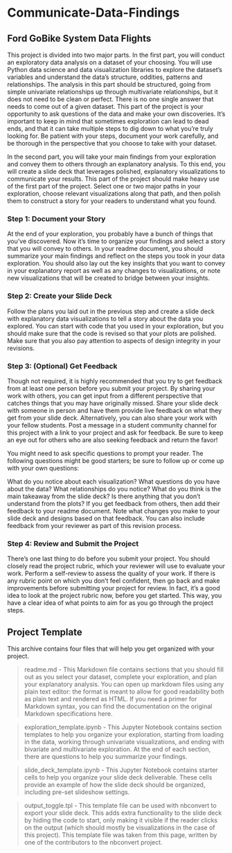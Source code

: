 # Communicate-Data-Findings
## Ford GoBike System Data  Flights
This project is divided into two major parts. In the first part, you will conduct an exploratory data analysis on a dataset of your choosing. You will use Python data science and data visualization libraries to explore the dataset’s variables and understand the data’s structure, oddities, patterns and relationships. The analysis in this part should be structured, going from simple univariate relationships up through multivariate relationships, but it does not need to be clean or perfect. There is no one single answer that needs to come out of a given dataset. This part of the project is your opportunity to ask questions of the data and make your own discoveries. It’s important to keep in mind that sometimes exploration can lead to dead ends, and that it can take multiple steps to dig down to what you’re truly looking for. Be patient with your steps, document your work carefully, and be thorough in the perspective that you choose to take with your dataset.

In the second part, you will take your main findings from your exploration and convey them to others through an explanatory analysis. To this end, you will create a slide deck that leverages polished, explanatory visualizations to communicate your results. This part of the project should make heavy use of the first part of the project. Select one or two major paths in your exploration, choose relevant visualizations along that path, and then polish them to construct a story for your readers to understand what you found.

### Step 1: Document your Story
At the end of your exploration, you probably have a bunch of things that you’ve discovered. Now it’s time to organize your findings and select a story that you will convey to others. In your readme document, you should summarize your main findings and reflect on the steps you took in your data exploration. You should also lay out the key insights that you want to convey in your explanatory report as well as any changes to visualizations, or note new visualizations that will be created to bridge between your insights.

### Step 2: Create your Slide Deck
Follow the plans you laid out in the previous step and create a slide deck with explanatory data visualizations to tell a story about the data you explored. You can start with code that you used in your exploration, but you should make sure that the code is revised so that your plots are polished. Make sure that you also pay attention to aspects of design integrity in your revisions.

### Step 3: (Optional) Get Feedback
Though not required, it is highly recommended that you try to get feedback from at least one person before you submit your project. By sharing your work with others, you can get input from a different perspective that catches things that you may have originally missed. Share your slide deck with someone in person and have them provide live feedback on what they get from your slide deck. Alternatively, you can also share your work with your fellow students. Post a message in a student community channel for this project with a link to your project and ask for feedback. Be sure to keep an eye out for others who are also seeking feedback and return the favor!

You might need to ask specific questions to prompt your reader. The following questions might be good starters; be sure to follow up or come up with your own questions:

What do you notice about each visualization?
What questions do you have about the data?
What relationships do you notice?
What do you think is the main takeaway from the slide deck?
Is there anything that you don’t understand from the plots?
If you get feedback from others, then add their feedback to your readme document. Note what changes you make to your slide deck and designs based on that feedback. You can also include feedback from your reviewer as part of this revision process.

### Step 4: Review and Submit the Project
There’s one last thing to do before you submit your project. You should closely read the project rubric, which your reviewer will use to evaluate your work. Perform a self-review to assess the quality of your work. If there is any rubric point on which you don’t feel confident, then go back and make improvements before submitting your project for review. In fact, it’s a good idea to look at the project rubric now, before you get started. This way, you have a clear idea of what points to aim for as you go through the project steps.

## Project Template
This archive contains four files that will help you get organized with your project.

> readme.md - This Markdown file contains sections that you should fill out as you select your dataset, complete your exploration, and plan your explanatory analysis. You can open up markdown files using any plain text editor: the format is meant to allow for good readability both as plain text and rendered as HTML. If you need a primer for Markdown syntax, you can find the documentation on the original Markdown specifications here.

> exploration_template.ipynb - This Jupyter Notebook contains section templates to help you organize your exploration, starting from loading in the data, working through univariate visualizations, and ending with bivariate and multivariate exploration. At the end of each section, there are questions to help you summarize your findings.

> slide_deck_template.ipynb - This Jupyter Notebook contains starter cells to help you organize your slide deck deliverable. These cells provide an example of how the slide deck should be organized, including pre-set slideshow settings.

> output_toggle.tpl - This template file can be used with nbconvert to export your slide deck. This adds extra functionality to the slide deck by hiding the code to start, only making it visible if the reader clicks on the output (which should mostly be visualizations in the case of this project). This template file was taken from this page, written by one of the contributors to the nbconvert project.
